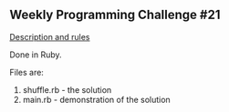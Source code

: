 Weekly Programming Challenge #21
------

[Description and rules](http://olimex.wordpress.com/2013/08/23/weekend-programming-challenge-issue-21-words-puzzle)

Done in Ruby.

Files are:

1. shuffle.rb - the solution
2. main.rb - demonstration of the solution